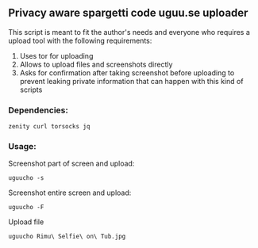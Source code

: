 
## Privacy aware spargetti code uguu.se uploader 

This script is meant to fit the author's needs and everyone who requires a upload tool with the following requirements:

1. Uses tor for uploading
2. Allows to upload files and screenshots directly
3. Asks for confirmation after taking screenshot before uploading to prevent leaking private information that can happen with this kind of scripts


### Dependencies:

`zenity curl torsocks jq`


### Usage:


Screenshot part of screen and upload:

`uguucho -s`


Screenshot entire screen and upload:

`uguucho -F`


Upload file

`uguucho Rimu\ Selfie\ on\ Tub.jpg`


